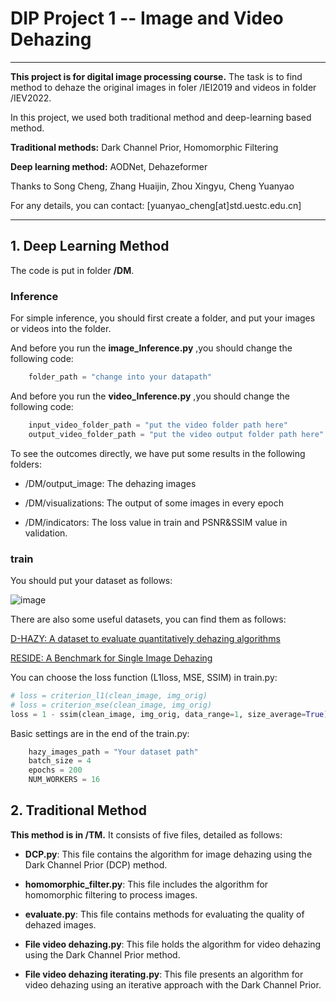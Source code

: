 # DIP Project 1 -- Image and Video Dehazing 


------------

**This project is for digital image processing course.** The task is to find method to dehaze the original images in foler /IEI2019 and videos in folder /IEV2022.

In this project, we used both traditional method and deep-learning based method.

**Traditional methods:** Dark Channel Prior, Homomorphic Filtering

**Deep learning method:** AODNet, Dehazeformer

Thanks to Song Cheng, Zhang Huaijin, Zhou Xingyu, Cheng Yuanyao

For any details, you can contact: [yuanyao_cheng[at]std.uestc.edu.cn]

------------
## 1. Deep Learning Method
The code is put in folder **/DM**.  
### Inference
For simple inference, you should first create a folder, and put your images or videos into the folder.

And before you run the **image_Inference.py** ,you should change the following code:
```python
    folder_path = "change into your datapath"
```

And before you run the **video_Inference.py** ,you should change the following code:
```python
    input_video_folder_path = "put the video folder path here"
    output_video_folder_path = "put the video output folder path here"
```

To see the outcomes directly, we have put some results in the following folders:

- /DM/output_image: The dehazing images

- /DM/visualizations: The output of some images in every epoch

- /DM/indicators: The loss value in train and PSNR&SSIM value in validation.


### train
You should put your dataset as follows:

![image](https://github.com/user-attachments/assets/8b545fca-f62c-4901-9e40-bd823d3734e5)


There are also some useful datasets, you can find them as follows:

[D-HAZY: A dataset to evaluate quantitatively dehazing algorithms](http://https://ieeexplore.ieee.org/document/7532754 "D-HAZY: A dataset to evaluate quantitatively dehazing algorithms") 

[RESIDE: A Benchmark for Single Image Dehazing](https://sites.google.com/view/reside-dehaze-datasets/reside-standard "RESIDE: A Benchmark for Single Image Dehazing")

You can choose the loss function (L1loss, MSE, SSIM) in train.py:
```python
# loss = criterion_l1(clean_image, img_orig)
# loss = criterion_mse(clean_image, img_orig)
loss = 1 - ssim(clean_image, img_orig, data_range=1, size_average=True)
```


Basic settings are in the end of the train.py:
```python
    hazy_images_path = "Your dataset path"
    batch_size = 4
    epochs = 200
    NUM_WORKERS = 16
```

## 2. Traditional Method
**This method is in /TM.** It consists of five files, detailed as follows:


- **DCP.py**: This file contains the algorithm for image dehazing using the Dark Channel Prior (DCP) method.
  
- **homomorphic_filter.py**: This file includes the algorithm for homomorphic filtering to process images.
  
- **evaluate.py**: This file contains methods for evaluating the quality of dehazed images.
  
- **File video dehazing.py**: This file holds the algorithm for video dehazing using the Dark Channel Prior method.
  
- **File video dehazing iterating.py**: This file presents an algorithm for video dehazing using an iterative approach with the Dark Channel Prior.
